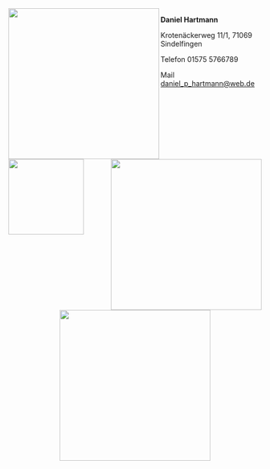
<img src="Bilder/BildDaniel1.png" width= "300" align="left" >




**Daniel Hartmann**

Krotenäckerweg 11/1, 71069 Sindelfingen

Telefon 01575 5766789

Mail [daniel_p_hartmann@web.de](http://mailto:daniel_p_hartmann@web.de)


<img src="" width= "300" align="right" > 
<img src="" height= "150" align="left"> 
<p align="center">
<img src="" width= "300" > 






